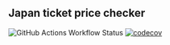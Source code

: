 ## Japan ticket price checker 
![GitHub Actions Workflow Status](https://img.shields.io/github/actions/workflow/status/KryNak/japan-ticket-price/ci.yml) [![codecov](https://codecov.io/gh/KryNak/japan-ticket-price/graph/badge.svg?token=XJFFEUUG3S)](https://codecov.io/gh/KryNak/japan-ticket-price)

